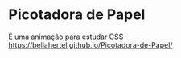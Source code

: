 # Picotadora de Papel 
É uma animação  para estudar CSS <br>
https://bellahertel.github.io/Picotadora-de-Papel/
